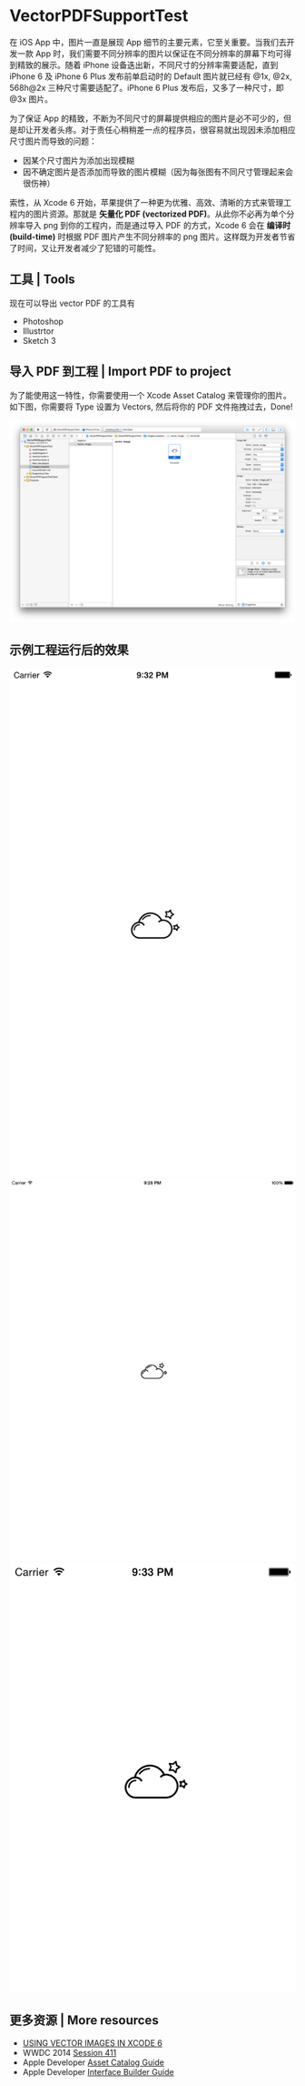 # VectorPDFSupportTest

在 iOS App 中，图片一直是展现 App 细节的主要元素，它至关重要。当我们去开发一款 App 时，我们需要不同分辨率的图片以保证在不同分辨率的屏幕下均可得到精致的展示。随着 iPhone 设备迭出新，不同尺寸的分辨率需要适配，直到 iPhone 6 及 iPhone 6 Plus 发布前单启动时的 Default 图片就已经有 @1x, @2x, 568h@2x 三种尺寸需要适配了。iPhone 6 Plus 发布后，又多了一种尺寸，即 @3x 图片。

为了保证 App 的精致，不断为不同尺寸的屏幕提供相应的图片是必不可少的，但是却让开发者头疼。对于责任心稍稍差一点的程序员，很容易就出现因未添加相应尺寸图片而导致的问题：

- 因某个尺寸图片为添加出现模糊
- 因不确定图片是否添加而导致的图片模糊（因为每张图有不同尺寸管理起来会很伤神）

索性，从 Xcode 6 开始，苹果提供了一种更为优雅、高效、清晰的方式来管理工程内的图片资源。那就是 **矢量化 PDF (vectorized PDF)**。从此你不必再为单个分辨率导入 png 到你的工程内，而是通过导入 PDF 的方式，Xcode 6 会在 **编译时 (build-time)** 时根据 PDF 图片产生不同分辨率的 png 图片。这样既为开发者节省了时间，又让开发者减少了犯错的可能性。

## 工具 | Tools

现在可以导出 vector PDF 的工具有

- Photoshop
- Illustrtor
- Sketch 3

## 导入 PDF 到工程 | Import PDF to project

为了能使用这一特性，你需要使用一个 Xcode Asset Catalog 来管理你的图片。如下图，你需要将 Type 设置为 Vectors, 然后将你的 PDF 文件拖拽过去，Done!

![project image](https://raw.githubusercontent.com/0dayZh/VectorPDFSupportTest/master/project.png)

## 示例工程运行后的效果

![iPhone 6 Plus](https://raw.githubusercontent.com/0dayZh/VectorPDFSupportTest/master/iPhone%206%20Plus.png)
![iPad Retina](https://raw.githubusercontent.com/0dayZh/VectorPDFSupportTest/master/iPad%20Retina.png)
![iPhone 4s](https://raw.githubusercontent.com/0dayZh/VectorPDFSupportTest/master/iPhone%204s.png)


## 更多资源 | More resources

- [USING VECTOR IMAGES IN XCODE 6](http://martiancraft.com/blog/2014/09/vector-images-xcode6/)
- WWDC 2014 [Session 411](https://developer.apple.com/videos/wwdc/2014/#411)
- Apple Developer [Asset Catalog Guide](https://developer.apple.com/library/ios/recipes/xcode_help-image_catalog-1.0/Recipe.html)
- Apple Developer [Interface Builder Guide](https://developer.apple.com/library/prerelease/ios/recipes/xcode_help-interface_builder/chapters/AboutInterfaceBuilder.html#//apple_ref/doc/uid/TP40009971-CH38-SW1)